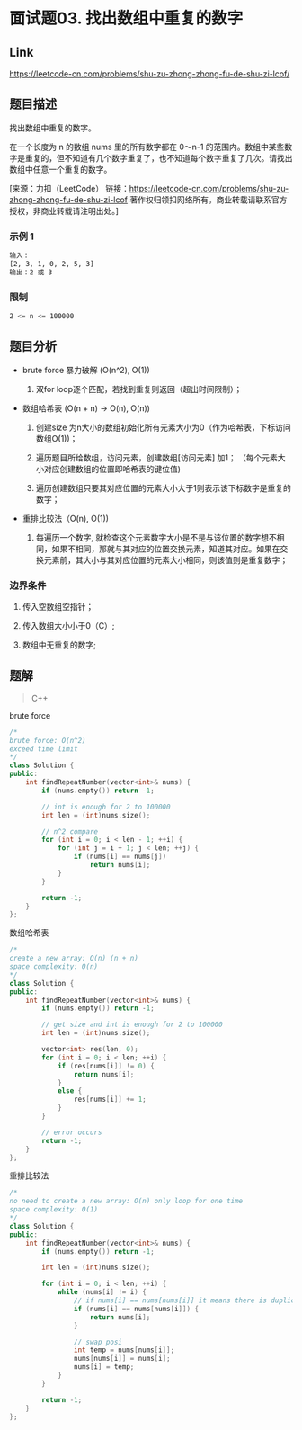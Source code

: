 # **面试题03. 找出数组中重复的数字**

## **Link**

<https://leetcode-cn.com/problems/shu-zu-zhong-zhong-fu-de-shu-zi-lcof/>

## 题目描述

找出数组中重复的数字。

在一个长度为 n 的数组 nums 里的所有数字都在 0～n-1 的范围内。数组中某些数字是重复的，但不知道有几个数字重复了，也不知道每个数字重复了几次。请找出数组中任意一个重复的数字。

[来源：力扣（LeetCode）
链接：<https://leetcode-cn.com/problems/shu-zu-zhong-zhong-fu-de-shu-zi-lcof>
著作权归领扣网络所有。商业转载请联系官方授权，非商业转载请注明出处。]

### 示例 1

```bash
输入：
[2, 3, 1, 0, 2, 5, 3]
输出：2 或 3
```

### 限制

```bash
2 <= n <= 100000
```

## **题目分析**

- brute force 暴力破解 (O(n^2), O(1))

    1. 双for loop逐个匹配，若找到重复则返回（超出时间限制）；

- 数组哈希表 (O(n + n) -> O(n), O(n))

    1. 创建size 为n大小的数组初始化所有元素大小为0（作为哈希表，下标访问数组O(1))；

    2. 遍历题目所给数组，访问元素，创建数组[访问元素] 加1；
    （每个元素大小对应创建数组的位置即哈希表的键位值)

    3. 遍历创建数组只要其对应位置的元素大小大于1则表示该下标数字是重复的数字；

- 重排比较法（O(n), O(1))

    1. 每遍历一个数字, 就检查这个元素数字大小是不是与该位置的数字想不相同，如果不相同，那就与其对应的位置交换元素，知道其对应。如果在交换元素前，其大小与其对应位置的元素大小相同，则该值则是重复数字；

### 边界条件

1. 传入空数组空指针；

2. 传入数组大小小于0（C）;

3. 数组中无重复的数字;

## **题解**

>C++

brute force

```cpp
/*
brute force: O(n^2)
exceed time limit
*/
class Solution {
public:
    int findRepeatNumber(vector<int>& nums) {
        if (nums.empty()) return -1;

        // int is enough for 2 to 100000
        int len = (int)nums.size();

        // n^2 compare
        for (int i = 0; i < len - 1; ++i) {
            for (int j = i + 1; j < len; ++j) {
                if (nums[i] == nums[j])
                    return nums[i];
            }
        }

        return -1;
    }
};
```

数组哈希表

```cpp
/*
create a new array: O(n) (n + n)
space complexity: O(n)
*/
class Solution {
public:
    int findRepeatNumber(vector<int>& nums) {
        if (nums.empty()) return -1;

        // get size and int is enough for 2 to 100000
        int len = (int)nums.size();

        vector<int> res(len, 0);
        for (int i = 0; i < len; ++i) {
            if (res[nums[i]] != 0) {
                return nums[i];
            }
            else {
                res[nums[i]] += 1;
            }
        }

        // error occurs
        return -1;
    }
};
```

重排比较法

```cpp
/*
no need to create a new array: O(n) only loop for one time
space complexity: O(1)
*/
class Solution {
public:
    int findRepeatNumber(vector<int>& nums) {
        if (nums.empty()) return -1;

        int len = (int)nums.size();

        for (int i = 0; i < len; ++i) {
            while (nums[i] != i) {
                // if nums[i] == nums[nums[i]] it means there is duplicate
                if (nums[i] == nums[nums[i]]) {
                    return nums[i];
                }

                // swap posi
                int temp = nums[nums[i]];
                nums[nums[i]] = nums[i];
                nums[i] = temp;
            }
        }

        return -1;
    }
};
```
